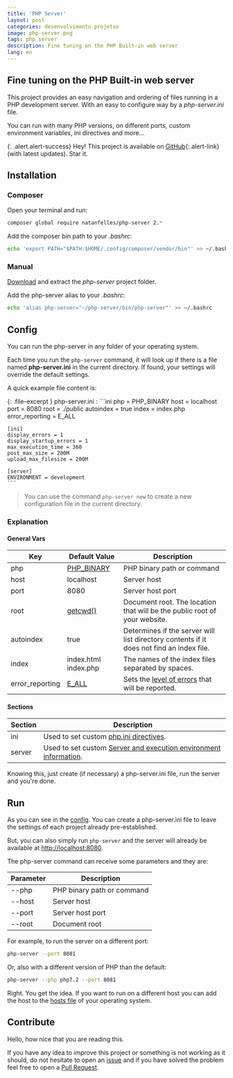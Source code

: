 ```yaml
---
title: 'PHP Server'
layout: post
categories: desenvolvimento projetos
image: php-server.png
tags: php server
description: Fine tuning on the PHP Built-in web server
lang: en
---
```


<p style="display: none">Hoje é um dia especial, mas só nós sabemos porquê.</p>

## Fine tuning on the PHP Built-in web server

This project provides an easy navigation and ordering of files running in a PHP
development server. With an easy to configure way by a _php-server.ini_ file.

You can run with many PHP versions, on different ports, custom environment 
variables, ini directives and more... 

{: .alert.alert-success}
Hey! This project is available on [GitHub](https://github.com/natanfelles/php-server){:.alert-link} (with latest updates). Star it.

## Installation

### Composer

Open your terminal and run:

```sh
composer global require natanfelles/php-server 2.*
```

Add the composer bin path to your *.bashrc*:

```sh
echo 'export PATH="$PATH:$HOME/.config/composer/vendor/bin"' >> ~/.bashrc
```

### Manual

[Download](https://github.com/natanfelles/php-server/archive/master.zip) and extract the *php-server* project folder.

Add the php-server alias to your *.bashrc*:

```sh
echo 'alias php-server="~/php-server/bin/php-server"' >> ~/.bashrc
```

## Config

You can run the php-server in any folder of your operating system.

Each time you run the `php-server` command, it will look up if there is a file named **php-server.ini** in the current directory. If found, your settings will override the default settings.

A quick example file content is:

{: .file-excerpt }
php-server.ini
:   ```ini
    php = PHP_BINARY
    host = localhost
    port = 8080
    root = ./public
    autoindex = true
    index = index.php
    error_reporting = E_ALL

    [ini]
    display_errors = 1
    display_startup_errors = 1
    max_execution_time = 360
    post_max_size = 200M
    upload_max_filesize = 200M

    [server]
    ENVIRONMENT = development
    ```

> You can use the command `php-server new` to create a new configuration file in the current directory.

### Explanation

#### General Vars

| Key | Default Value| Description |
| --------------- | --- | --- |
| php | [PHP_BINARY](http://php.net/manual/en/reserved.constants.php#constant.php-binary) | PHP binary path or command |
| host | localhost | Server host |
| port | 8080 | Server host port |
| root | [getcwd()](http://php.net/manual/en/function.getcwd.php) | Document root. The location that will be the public root of your website. |
| autoindex | true | Determines if the server will list directory contents if it does not find an index file. |
| index | index.html index.php | The names of the index files separated by spaces. |
| error_reporting | [E_ALL](http://php.net/manual/en/errorfunc.constants.php#errorfunc.constants.errorlevels.e-all) | Sets the [level of errors](http://php.net/manual/en/function.error-reporting.php) that will be reported. |

#### Sections

| Section | Description |
| --- | --- |
| ini |  Used to set custom [php.ini directives](http://php.net/manual/en/ini.list.php). |
| server | Used to set custom [Server and execution environment information](http://php.net/manual/en/reserved.variables.server.php). |

Knowing this, just create (if necessary) a php-server.ini file, run the server and you're done.

## Run

As you can see in the [config](#config). You can create a php-server.ini file to leave the settings of each project already pre-established.

But, you can also simply run `php-server` and the server will already be available at [http://localhost:8080](http://localhost:8080).

The php-server command can receive some parameters and they are:

| Parameter | Description |
| --- | --- |
| --php | PHP binary path or command  |
| --host | Server host |
| --port | Server host port |
| --root | Document root |

For example, to run the server on a different port:

```sh
php-server --port 8081
```

Or, also with a different version of PHP than the default:

```sh
php-server --php php7.2 --port 8081
```

Right. You get the idea. If you want to run on a different host you can add the host to the [hosts file](https://en.wikipedia.org/wiki/Hosts_(file)) of your operating system.

## Contribute

Hello, how nice that you are reading this.

If you have any idea to improve this project or something is not working as it should, do not hesitate to open an [issue](https://github.com/natanfelles/php-server/issues) and if you have solved the problem feel free to open a [Pull Request](https://github.com/natanfelles/php-server/pulls).

